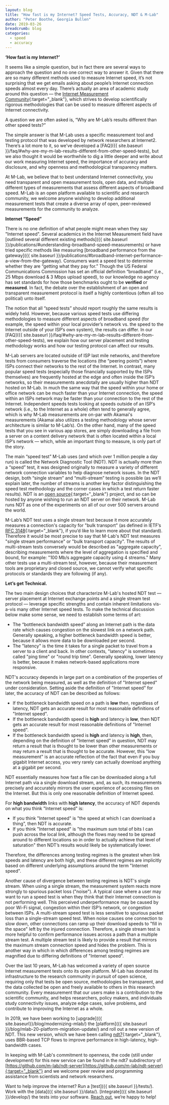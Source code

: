 ```yaml
---
layout: blog
title: "How fast is my Internet? Speed Tests, Accuracy, NDT & M-Lab"
author: "Peter Boothe, Georgia Bullen"
date: 2019-03-26
breadcrumb: blog
categories:
  - speed
  - accuracy
---
```


**‘How fast is my Internet?’**

It seems like a simple question, but in fact there are several ways to approach the question and no one correct way to answer it. Given that there are so many different methods used to measure Internet speed, it’s not surprising that we get emails asking about people’s Internet connection speeds almost every day. There’s actually an area of academic study around this question — the [Internet Measurement Community](https://www.sigcomm.org/events/imc-conference){:target="_blank"}, which strives to develop scientifically rigorous methodologies that can be used to measure different aspects of Internet connectivity.<!--more-->

A question we are often asked is, “Why are M-Lab’s results different than other speed tests?”

The simple answer is that M-Lab uses a specific measurement tool and testing protocol that was developed by network researchers at Internet2. There’s a lot more to it, so we’ve developed a [FAQ]({{ site.baseurl }}/faq/#why-are-my-m-lab-results-different-from-other-speed-tests), but we also thought it would be worthwhile to dig a little deeper and write about our work measuring Internet speed, the importance of accuracy and disclosure, and why openness and methodological transparency matters.

At M-Lab, we believe that to best understand Internet connectivity, you need transparent and open measurement tools, open data, and multiple different types of measurements that assess different aspects of broadband speed. M-Lab is an open platform available to scientific and research community, we welcome anyone wishing to develop additional measurement tests that create a diverse array of open, peer-reviewed measurements for the community to analyze.

**Internet “Speed”**

There is no one definition of what people might mean when they say "Internet speed". Several academics in the Internet Measurement field have [outlined several different existing methods]({{ site.baseurl }}/publications/#understanding-broadband-speed-measurements) or have tried specific methods like measuring [broadband performance from the gateway]({{ site.baseurl }}/publications/#broadband-internet-performance-a-view-from-the-gateway).  Consumers want a speed test to determine whether they are “getting what they pay for.” Though the US Federal Communications Commission has set an official definition  “broadband” (i.e., 25 Mbps download & 3 Mbps upload speed), to our knowledge no agency has set standards for how those benchmarks ought to be **verified** or **measured**. In fact, the debate over the establishment of an open and transparent measurement protocol is itself a highly contentious (often all too political) unto itself.

The notion that all “speed tests” should report roughly the same results is widely held. However, because various speed tests use differing methodologies to measure different aspects of broadband speed (for example, the speed within your local provider’s network vs. the speed to the Internet outside of your ISP’s own system), the results can differ. In our [FAQ]({{ site.baseurl }}/faq/#why-are-my-m-lab-results-different-from-other-speed-tests), we explain how our server placement and testing methodology works and how our testing protocol can affect our results.

M-Lab servers are located outside of ISP last mile networks, and therefore tests from consumers traverse the locations (the “peering points”) where ISPs connect their networks to the rest of the Internet. In contrast, many popular speed tests (especially those financially supported by the ISPs themselves) are frequently hosted at the edge and often inside the ISP’s networks, so their measurements anecdotally are usually higher than NDT hosted on M-Lab. In much the same way that the speed within your home or office network can be much faster than your Internet connection, the speed within an ISPs network may be faster than your connection to the rest of the Internet. Independent speeds tests looking at speeds outside of an ISP’s network (i.e., to the Internet as a whole) often tend to generally agree, which is why M-Lab measurements are on-par with Akamai's measurements (Akamai also utilizes a testing methodology whose server architecture is similar to M-Lab’s). On the other hand, many of the speed tests that you see in various app stores, are simply downloading a file from a server on a content delivery network that is often located within a local ISP’s network — which, while an important thing to measure, is only part of the story.

The main “speed test” M-Lab uses (and which over 1 million people a day run) is called the Network Diagnostic Tool (NDT). NDT is actually more than a “speed” test, it was designed originally to measure a variety of different network connection variables to help diagnose network issues. In the NDT design, both “single stream” and “multi-stream” testing is possible (as we’ll explain later, the number of streams is another key factor distinguishing the speed test methodology and the corner cases in which a test return faster results). NDT is an [open source](https://github.com/ndt-project/ndt){:target="_blank"} project, and so can be hosted by anyone wishing to run an NDT server on their network. M-Lab runs NDT as one of the experiments on all of our over 500 servers around the world.

M-Lab’s NDT test uses a single stream test because it more accurately measures a connection's capacity for "bulk transport" (as defined in IETF’s [RFC 3148](https://tools.ietf.org/html/rfc3148){:target="_blank"}, if you’d like to learn more about that standard). Therefore it would be most precise to say that M-Lab's NDT test measures "single stream performance" or "bulk transport capacity". The results of multi-stream tests conversely would be described as "aggregate capacity", describing measurements where the level of aggregation is specified and bound, for example: "100 Mb/s aggregate capacity using 4 streams." Many other tests use a multi-stream test, however, because their measurement tools are proprietary and closed source, we cannot verify what specific protocols or standards they are following (if any).

**Let’s get Technical.**

The two main design choices that characterize M-Lab's hosted NDT test — server placement at Internet exchange points and a single stream test protocol — leverage specific strengths and contain inherent limitations vis-a-vis many other Internet speed tests. To make the technical discussion below make some sense, we need to establish some terms of art:

* The “bottleneck bandwidth speed” along an Internet path is the data rate which causes congestion on the slowest link on a network path. Generally speaking, a higher bottleneck bandwidth speed is better, because it allows more data to be downloaded per second.
* The "latency" is the time it takes for a single packet to travel from a server to a client and back. In other contexts, "latency" is sometimes called "ping time" or "round trip time". Generally speaking, lower latency is better, because it makes network-based applications more responsive.

NDT's accuracy depends in large part on a combination of the properties of the network being measured, as well as the definition of "Internet speed" under consideration. Setting aside the definition of "Internet speed" for later, the accuracy of NDT can be described as follows:

* If the bottleneck bandwidth speed on a path is **low** then, regardless of latency, NDT gets an accurate result for most reasonable definitions of "Internet speed".
* If the bottleneck bandwidth speed is **high** and latency is **low**, then NDT gets an accurate result for most reasonable definitions of "Internet speed".
* If the bottleneck bandwidth speed is **high** and latency is **high**, then, depending on the definition of "Internet speed" in question, NDT may return a result that is thought to be lower than other measurements or may return a result that is thought to be accurate. However, this "low measurement" is an accurate reflection of the fact that even if you buy gigabit Internet access, you very rarely can actually download anything at a gigabit per second.

NDT essentially measures how fast a file can be downloaded along a full Internet path via a single download stream, and, as such, its measurements precisely and accurately mirrors the user experience of accessing files on the Internet. But this is only one reasonable definition of Internet speed.

For **high bandwidth** links with **high latency**, the accuracy of NDT depends on what you think "Internet speed" is:

* If you think "Internet speed" is "the speed at which I can download a thing", then NDT is accurate.
* If you think "Internet speed" is "the maximum sum total of bits I can push across the local link, although the flows may need to be spread around to different locations so in order to actually achieve that level of saturation" then NDT’s results would likely be systematically lower.

Therefore, the differences among testing regimes is the greatest when link speeds and latency are both high, and these different regimes are implicitly based on different underlying assumptions around the term "Internet speed".

Another cause of divergence between testing regimes is NDT's single stream.  When using a single stream, the measurement system reacts more strongly to spurious packet loss ("noise"). A typical case where a user may want to run a speed test is when they think that their Internet connection is not performing well. This perceived underperformance may be caused by poor Wi-Fi signal, congestion within their ISP’s network, or congestion between ISPs. A multi-stream speed test is less sensitive to spurious packet loss than a single-stream speed test. When noise causes one connection to slow down, other connections can ramp up their download speeds to "fill in the space" left by the injured connection. Therefore, a single stream test is more helpful to confirm performance issues across a path than a multiple stream test. A multiple stream test is likely to provide a  result that mirrors the maximum stream connection speed and hides the problem. This is another way in which in which differences among testing regimes are magnified due to differing definitions of "Internet speed".

Over the last 10 years, M-Lab has welcomed a variety of open source Internet measurement tests onto its open platform. M-Lab has donated its infrastructure to the research community in pursuit of open science, requiring only that tests be open source, methodologies be transparent, and the data collected be open and freely available to others in this research community. Every measurement that our users make is a contribution to the scientific community, and helps researchers, policy makers, and individuals study connectivity issues, analyze edge cases, solve problems, and contribute to improving the Internet as a whole.

In 2019, we have been working to [upgrade]({{ site.baseurl}}/blog/modernizing-mlab/) the [platform]({{ site.baseurl }}/blog/mlab-20-platform-migration-update/) and roll out a new version of NDT. This new version, which we have been calling [ndt7](https://github.com/m-lab/ndt-server/tree/master/ndt7){:target="_blank"}, uses BBR-based TCP flows to improve performance in high-latency, high-bandwidth cases.

In keeping with M-Lab's commitment to openness, the code (still under development) for this new service can be found in the ndt7 subdirectory of [https://github.com/m-lab/ndt-server](https://github.com/m-lab/ndt-server){:target="_blank"} and we welcome peer review and programming assistance from scientists and network researchers.

Want to help improve the internet? Run a [test]({{ site.baseurl }}/tests/). Work with the [data]({{ site.baseurl }}/data/). [Integrate]({{ site.baseurl }}/develop/) the tests into your software. [Reach out](mailto:support@measurementlab.net), we’re happy to help!
